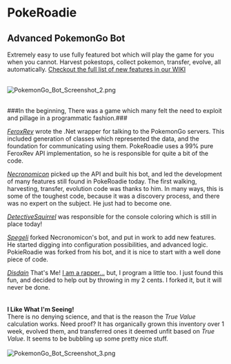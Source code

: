 <!-- define warning icon -->
[1.1]: http://i.imgur.com/M4fJ65n.png (ATTENTION)
[1.2]: http://i.imgur.com/NNcGs1n.png (BTC)
<!-- title -->
<h1>PokeRoadie</h1>
<h2>Advanced PokemonGo Bot</h2>

Extremely easy to use fully featured bot which will play the game for you when you cannot. Harvest pokestops, collect pokemon, transfer, evolve, all automatically. <a href="https://github.com/disdain13/PokeRoadie/wiki" title="goto the WIKI, just do it!">Checkout the full list of new features in our WIKI</a><br/><br/>

<img src="https://github.com/disdain13/PokeRoadie/blob/master/marketing/PokemonGo_Bot_Screenshot_2.png?raw=true" alt="PokemonGo_Bot_Screenshot_2.png" title="PokeRoadie PokemonGo Bot"><br/><br/>

###In the beginning, There was a game which many felt the need to exploit and pillage in a programmatic fashion.###

*[FeroxRev](https://github.com/FeroxRev/Pokemon-Go-Rocket-API)*
 wrote the .Net wrapper for talking to the PokemonGo servers. This included generation of classes which represented the data, and the foundation for communicating using them. PokeRoadie uses a 99% pure FeroxRev API implementation, so he is responsible for quite a bit of the code.

*[Necronomicon](https://github.com/NecronomiconCoding/NecroBot)*
 picked up the API and built his bot, and led the development of many features still found in PokeRoadie today. The first walking, harvesting, transfer, evolution code was thanks to him. In many ways, this is some of the toughest code, because it was a discovery process, and there was no expert on the subject. He just had to become one.

*[DetectiveSquirrel](https://github.com/DetectiveSquirrel/)*
 was responsible for the console coloring which is still in place today!

*[Spegeli](https://github.com/Spegeli/PokemoGoBot-GottaCatchEmAll/)*
 forked Necronomicon's bot, and put in work to add new features. He started digging into configuration possibilities, and advanced logic. PokieRoadie was forked from his bot, and it is nice to start with a well done piece of code. 

*[Disdain](https://github.com/disdain13/PokeRoadie/)*
That's Me! <a href="https://www.reverbnation.com/disdainrap" title="go ahead, you know you want to...">I am a rapper...</a> but, I program a little too. I just found this fun, and decided to help out by throwing in my 2 cents. I forked it, but it will never be done. 
<br/><br/><br/>
**I Like What I'm Seeing!**<br/>
There is no denying science, and that is the reason the <i>True Value</i> calculation works. Need proof? It has organically grown this inventory over 1 week, evolved them, and transferred ones it deemed unfit based on <i>True Value</i>. It seems to be bubbling up some pretty nice stuff.<br/><br/>
<img src="https://github.com/disdain13/PokeRoadie/blob/master/marketing/PokemonGo_Bot_Screenshot_3.png?raw=true" alt="PokemonGo_Bot_Screenshot_3.png" title="No shiz..."><br/><br/>

